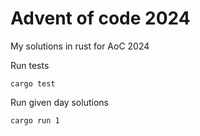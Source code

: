 # Advent of code 2024  
My solutions in rust for AoC 2024

Run tests 
```
cargo test 
```

Run given day solutions 
```
cargo run 1
```
